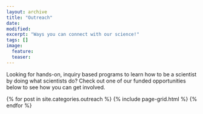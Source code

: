 ```yaml
---
layout: archive
title: "Outreach"
date:
modified:
excerpt: "Ways you can connect with our science!"
tags: []
image:
  feature:
  teaser:
---
```


Looking for hands-on, inquiry based programs to learn how to be a scientist by doing what scientists do? Check out one of our funded opportunities below to see how you can get involved.

<div class="tiles">
{% for post in site.categories.outreach %}
  {% include page-grid.html %}
{% endfor %}
</div><!-- /.tiles -->
